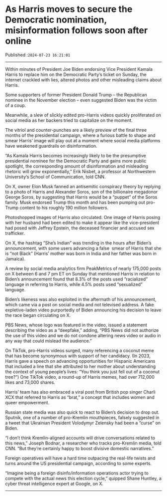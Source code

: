 # As Harris moves to secure the Democratic nomination, misinformation follows soon after online

Published :`2024-07-23 16:21:01`

---

Within minutes of President Joe Biden endorsing Vice President Kamala Harris to replace him on the Democratic Party’s ticket on Sunday, the internet crackled with lies, altered photos and other misleading claims about Harris.

Some supporters of former President Donald Trump – the Republican nominee in the November election – even suggested Biden was the victim of a coup.

Meanwhile, a slew of slickly edited pro-Harris videos quickly proliferated on social media as her backers tried to capitalize on the moment.

The vitriol and counter-punches are a likely preview of the final three months of the presidential campaign, where a furious battle to shape and smear Harris’ image will play out at a moment where social media platforms have weakened guardrails on disinformation.

“As Kamala Harris becomes increasingly likely to be the presumptive presidential nominee for the Democratic Party and gains more public spotlight, the corresponding amount of disinformation and misleading rhetoric will grow exponentially,” Erik Nisbet, a professor at Northwestern University’s School of Communication, told CNN.

On X, owner Elon Musk fanned an antisemitic conspiracy theory by replying to a photo of Harris and Alexander Soros, son of the billionaire megadonor George Soros, by suggesting that Harris would be a “puppet” of the Soros family. Musk endorsed Trump this month and has been pumping out pro-Trump content to his roughly 190 million followers.

Photoshopped images of Harris also circulated. One image of Harris posing with her husband had been edited to make it appear like the vice-president had posed with Jeffrey Epstein, the deceased financier and accused sex trafficker.

On X, the hashtag “She’s Indian” was trending in the hours after Biden’s announcement, with some users advancing a false  smear of Harris that she is “not Black” (Harris’ mother was born in India and her father was born in Jamaica).

A review by social media analytics firm PeakMetrics of nearly 175,000 posts on X between 6 and 7 pm ET on Sunday that mentioned Harris in relation to Biden’s announcement found that 8.3% of the posts used “racialized” language in referring to Harris, while 4.5% posts used “sexualized” language.

Biden’s likeness was also exploited in the aftermath of his announcement, which came via a post on social media and not televised address. A fake expletive-laden video purportedly of Biden announcing his decision to leave the race began circulating on X.

PBS News, whose logo was featured in the video, issued a statement describing the video as a “deepfake,” adding, “PBS News did not authorize the use of this video and we do not condone altering news video or audio in any way that could mislead the audience.”

On TikTok, pro-Harris videos surged, many referencing a coconut meme that has become synonymous with support of her candidacy. (In 2023, Harris gave a speech on advancing opportunities for Hispanic Americans that included a line that she attributed to her mother about understanding the context of young people’s lives: “You think you just fell out of a coconut tree?”) One TikTok video, a round-up of Harris memes, had over 712,000 likes and 73,000 shares.

Harris’ team has also embraced a viral post from British pop singer Charli XCX that referred to Harris as “brat,” a concept that includes women and queer empowerment.

Russian state media was also quick to react to Biden’s decision to drop out. Sputnik, one of a number of pro-Kremlin mouthpieces, falsely suggested in a tweet that Ukrainian President Volodymyr Zelensky had been a “curse” on Biden.

“I don’t think Kremlin-aligned accounts will drive conversations related to this news,” Joseph Bodnar, a researcher who tracks pro-Kremlin media, told CNN. “But they’re certainly happy to boost divisive domestic narratives.”

Foreign operatives will have a hard time outpacing the real-life twists and turns around the US presidential campaign, according to some experts.

“Imagine being a foreign disinfo/information operations actor trying to compete with the actual news this election cycle,” quipped Shane Huntley, a cyber threat intelligence expert at Google, on X.

---

